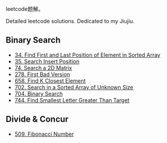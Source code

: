 leetcode题解。

Detailed leetcode solutions. Dedicated to my Jiujiu.

## Binary Search

+ [34. Find First and Last Position of Element in Sorted Array](34-Find-First-and-Last-Position.md)
+ [35. Search Insert Position](35-Search-Insert-Position.md)
+ [74. Search a 2D Matrix](74-Search-a-2D-Matrix.md)
+ [278. First Bad Version](278-First-Bad-Version.md)
+ [658. Find K Closest Element](658-Find-K-Closest-Elements.md)
+ [702. Search in a Sorted Array of Unknown Size](702-Search-Sorted-Array-Unknown-Size.md)
+ [704. Binary Search](704-Binary-Search.md)
+ [744. Find Smallest Letter Greater Than Target](744-Find-Smallest-Letter-Greater-Than-Target.md)

## Divide & Concur

+ [509. Fibonacci Number](509-Fibonacci-Number.md)